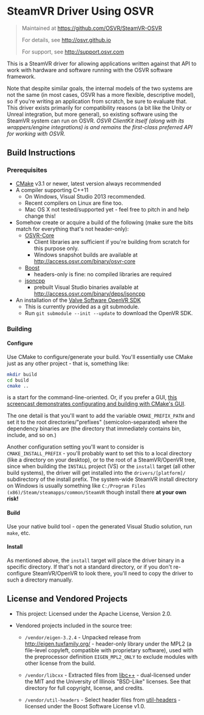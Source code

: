 # SteamVR Driver Using OSVR
> Maintained at <https://github.com/OSVR/SteamVR-OSVR>
>
> For details, see <http://osvr.github.io>
>
> For support, see <http://support.osvr.com>

This is a SteamVR driver for allowing applications written against that API to work with hardware and software running with the OSVR software framework.

Note that despite similar goals, the internal models of the two systems are not the same (in most cases, OSVR has a more flexible, descriptive model), so if you're writing an application from scratch, be sure to evaluate that. This driver exists primarily for compatibility reasons (a bit like the Unity or Unreal integration, but more general), so existing software using the SteamVR system can run on OSVR. *OSVR ClientKit itself (along with its wrappers/engine integrations) is and remains the first-class preferred API for working with OSVR.*

## Build Instructions
### Prerequisites
- [CMake][] v3.1 or newer, latest version always recommended
- A compiler supporting C++11
	-	On Windows, Visual Studio 2013 recommended.
	- Recent compilers on Linux are fine too.
	- Mac OS X not tested/supported yet - feel free to pitch in and help change this!
- Somehow create or acquire a build of the following (make sure the bits match for everything that's not header-only):
	- [OSVR-Core][]
		- Client libraries are sufficient if you're building from scratch for this purpose only.
		- Windows snapshot builds are available at <http://access.osvr.com/binary/osvr-core>
	- [Boost][]
		- headers-only is fine: no compiled libraries are required
	- [jsoncpp][]
		- prebuilt Visual Studio binaries available at <http://access.osvr.com/binary/deps/jsoncpp>
- An installation of the [Valve Software OpenVR SDK][openvr]
    - This is currently provided as a git submodule.
    - Run ```git submodule --init --update``` to download the OpenVR SDK.

### Building

#### Configure
Use CMake to configure/generate your build. You'll essentially use CMake just as any other project - that is, something like:

```sh
mkdir build
cd build
cmake ..
```

is a start for the command-line-oriented. Or, if you prefer a GUI, [this screencast demonstrates configurating and building with CMake's GUI](http://academic.cleardefinition.com/2012/05/07/how-to-build-software-using-cmake/).

The one detail is that you'll want to add the variable `CMAKE_PREFIX_PATH` and set it to the root directories/"prefixes" (semicolon-separated) where the dependency binaries are (the directory that immediately contains bin, include, and so on.)

Another configuration setting you'll want to consider is `CMAKE_INSTALL_PREFIX` - you'll probably want to set this to a local directory (like a directory on your desktop), or to the root of a SteamVR/OpenVR tree, since when building the `INSTALL` project (VS) or the `install` target (all other build systems), the driver will get installed into the `drivers/[platform]/` subdirectory of the install prefix. The system-wide SteamVR install directory on Windows is usually something like `C:/Program Files (x86)/Steam/steamapps/common/SteamVR` though install there **at your own risk!**

#### Build
Use your native build tool - open the generated Visual Studio solution, run `make`, etc.

#### Install
As mentioned above, the `install` target will place the driver binary in a specific directory. If that's not a standard directory, or if you don't re-configure SteamVR/OpenVR to look there, you'll need to copy the driver to such a directory manually.

## License and Vendored Projects

- This project: Licensed under the Apache License, Version 2.0.

- Vendored projects included in the source tree:

	- `/vendor/eigen-3.2.4` - Unpacked release from <http://eigen.tuxfamily.org/> - header-only library under the MPL2 (a file-level copyleft, compatible with proprietary software), used with the preprocessor definition `EIGEN_MPL2_ONLY` to exclude modules with other license from the build.

	- `/vendor/libcxx` - Extracted files from [libc++][] - dual-licensed under the MIT and the University of Illinois "BSD-Like" licenses. See that directory for full copyright, license, and credits.

	- `/vendor/util-headers` - Select header files from [util-headers][] - licensed under the Boost Software License v1.0.

[CMake]: http://cmake.org
[OSVR-Core]: https://github.com/OSVR/OSVR-Core
[Boost]: http://boost.org
[jsoncpp]: https://github.com/open-source-parsers/jsoncpp
[openvr]: https://github.com/ValveSoftware/openvr
[libc++]: http://libcxx.llvm.org/
[util-headers]: https://github.com/rpavlik/util-headers
